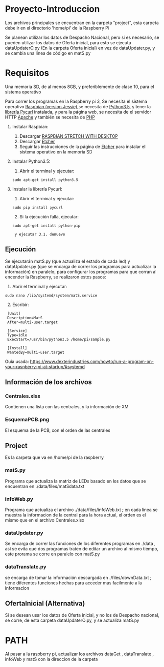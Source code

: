 # Proyecto-Introduccion

Los archivos principales se encuentran en la carpeta "project", esta carpeta debe ir en el directorio 'home/pi' de la Raspberry Pi

Se planean utilizar los datos de Despacho Nacional, pero si es necesario, se pueden utilizar los datos de Oferta inicial, para esto se ejecuta dataUpdaterO.py (En la carpeta Oferta inicial) en vez de dataUpdater.py, y se cambia una linea de código en matS.py

# Requisitos

Una memoria SD, de al menos 8GB, y preferiblemente de clase 10, para el sistema operativo

Para correr los programas en la Raspberry pi 3, Se necesita el sistema operativo [Raspbian (version Jessie)](https://www.raspberrypi.org/downloads/raspbian/),se necesita de [Python3.5](https://www.python.org/downloads/release/python-350/), y tener la [librería Pycurl](http://pycurl.io/) instalada, y para la página web, se necesita de el servidor HTTP [Apache](https://httpd.apache.org/download.cgi) y también se necesita de [PHP](http://php.net/downloads.php)

1. Instalar Raspbian:
	1. Descargar [RASPBIAN STRETCH WITH DESKTOP](https://www.raspberrypi.org/downloads/raspbian/)
	2. Descargar [Etcher](https://etcher.io/)
	3. Seguir las instrucciones de la página de [Etcher](https://etcher.io/) para instalar el sistema operativo en la memoria SD

2. Instalar Python3.5:
	1. Abrir el terminal y ejecutar:
	```
	sudo apt-get install python3.5
	```

3. Instalar la librería Pycurl:
	1. Abrir el terminal y ejecutar:
	```
	sudo pip install pycurl
	```
	2. Si la ejecución falla, ejecutar:
	```
	sudo apt-get install python-pip
	```
		y ejecutar 3.1. denuevo



## Ejecución

Se ejecutarán matS.py (que actualiza el estado de cada led) y dataUpdater.py (que se encarga de correr los programas para actualizar la información) en paralelo, para configurar los programas para que corran al encender la Raspberry, se realizaron estos pasos:

1. Abrir el terminal y ejecutar:

```
sudo nano /lib/systemd/system/matS.service
```

2. Escribir:

```
 [Unit]
 Description=MatS
 After=multi-user.target

 [Service]
 Type=idle
 ExecStart=/usr/bin/python3.5 /home/pi/sample.py

 [Install]
 WantedBy=multi-user.target
 ```



Guía usada: https://www.dexterindustries.com/howto/run-a-program-on-your-raspberry-pi-at-startup/#systemd

## Información de los archivos

### Centrales.xlsx

Contienen una lista con las centrales, y la información de XM

### EsquemaPCB.png

El esquema de la PCB, con el orden de las centrales

## Project

Es la carpeta que va en /home/pi de la raspberry

### matS.py

Programa que actualiza la matriz de LEDs basado en los datos que se encuentran en ./data/files/matSdata.txt

### infoWeb.py

Programa que actualiza el archivo ./data/files/infoWeb.txt ; en cada linea se muestra la informacion de la central para la hora actual, el orden es el mismo que en el archivo Centrales.xlsx

### dataUpdater.py

Se encarga de correr las funciones de los diferentes programas en ./data , así se evita que dos programas traten de editar un archivo al mismo tiempo, este prorama se corre en paralelo con matS.py

### dataTranslate.py

se encarga de tomar la información descargada en ./files/downData.txt ; tiene diferentes funciones hechas para acceder mas facilmente a la informacion

## OfertaInicial (Alternativa)

Si se desean usar los datos de Oferta inicial, y no los de Despacho nacional, se corre, de esta carpeta dataUpdaterO.py, y se actualiza matS.py

# PATH

Al pasar a la raspberry pi, actualizar los archivos dataGet , dataTranslate , infoWeb y matS con la direccion de la carpeta
